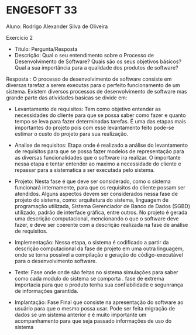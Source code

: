 # ENGESOFT 33 
Aluno: Rodrigo Alexander Silva de Oliveira 


Exercício 2 
- Título: Pergunta/Resposta 
- Descrição: Qual o seu entendimento sobre o Processo de Desenvolvimento de Software? Quais são os seus objetivos básicos? Qual a sua importância para a qualidade dos produtos de software? 
  
Resposta : O processo de desenvolvimento de software consiste em diversas tarefaz a serem executas para o perfeito funcionamento de um sistema. Existem diversos processos de desenvolvimento de software mas grande parte das atividades basicas se divide em:  

- Levantamento de requisitos: Tem como objetivo entender as necessidades do cliente para que se possa saber como fazer e quanto tempo se leva para fazer determinadas tarefas. É uma das etapas mais importantes do projeto pois com esse levantamento feito pode-se estimar o custo do projeto para sua realização.  
  
-  Analise de requisitos: Etapa onde é realizado a análise do levantamento de requisitos para que se possa fazer modelos de representação para as diversas funcionalidades que o software ira realizar. O importante nessa etapa e tentar entender ao maximo a necessidade do cliente e repassar para a sistematica a ser executada pelo sistema.
  
-   Projeto: Nesta fase é que deve ser considerado, como o sistema funcionará internamente, para que os requisitos do cliente possam ser atendidos. Alguns aspectos devem ser considerados nessa fase de projeto do sistema, como: arquitetura do sistema, linguagem de programação utilizada, Sistema Gerenciador de Banco de Dados (SGBD) utilizado, padrão de interface gráfica, entre outros. No projeto é gerada uma descrição computacional, mencionando o que o software deve fazer, e deve ser coerente com a descrição realizada na fase de análise de requisitos.

- Implementação:  Nessa etapa, o sistema é codificado a partir da descrição computacional da fase de projeto em uma outra linguagem, onde se torna possível a compilação e geração do código-executável para o desenvolvimento software. 

- Teste: Fase onde onde são feitas no sistema simulações para saber como cada modulo do sistema se comporta . fase de extrema importacia para que o produto tenha sua confiabilidade e segunrança de informações garantida. 

- Implantação: Fase Final que consiste na apresentação do software ao usuário para que o mesmo possa usar. Pode ser feita migração de dados se um sistema anterior e é muito importante um acompanhamento para que seja passado informações de uso do sistema 